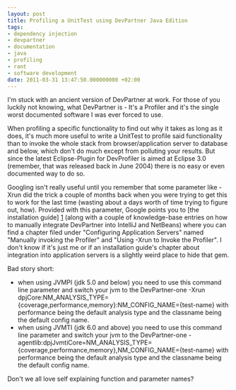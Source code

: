 ```yaml
---
layout: post
title: Profiling a UnitTest using DevPartner Java Edition
tags:
- dependency injection
- devpartner
- documentation
- java
- profiling
- rant
- software development
date: 2011-03-31 13:47:50.000000000 +02:00
---
```

I'm stuck with an ancient version of DevPartner at work. For those of you luckily not knowing, what DevPartner is - It's a Profiler and it's the single worst documented software I was ever forced to use.

When profiling a specific functionality to find out why it takes as long as it does, it's much more useful to write a UnitTest to profile said functionality than to invoke the whole stack from browser/application server to database and below, which don't do much except from polluting your results. But since the latest Eclipse-Plugin for DevProfiler is aimed at Eclipse 3.0 (remember, that was released back in June 2004) there is no easy or even documented way to do so.

Googling isn't really useful until you remember that some parameter like -Xrun did the trick a couple of months back when you were trying to get this to work for the last time (wasting about a days worth of time trying to figure out, how). Provided with this parameter, Google points you to [the installation guide] [1] (along with a couple of knowledge-base entries on how to manually integrate DevPartner into IntelliJ and NetBeans) where you can find a chapter filed under "Configuring Application Servers" named "Manually invoking the Profiler" and "Using -Xrun to Invoke the Profiler". I don't know if it's just me or if an installation guide's chapter about integration into application servers is a slightly weird place to hide that gem.

Bad story short:  

- when using JVMPI (jdk 5.0 and below) you need to use this command line parameter and switch your jvm to the DevPartner-one -Xrun dpjCore:NM_ANALYSIS_TYPE={coverage,performance,memory}:NM_CONFIG_NAME={test-name} with performance being the default analysis type and the classname being the default config name. 
- when using JVMTI (jdk 6.0 and above) you need to use this command line parameter and switch your jvm to the DevPartner-one -agentlib:dpjJvmtiCore=NM_ANALYSIS_TYPE={coverage,performance,memory},NM_CONFIG_NAME={test-name} with performance being the default analysis type and the classname being the default config name.

Don't we all love self explaining function and parameter names?

[1]: "http://supportline.microfocus.com/Documentation/books/DevPartner/doc/DPJ/DPJ44/PDF/Installing_DevPartner_Java.pdf"
